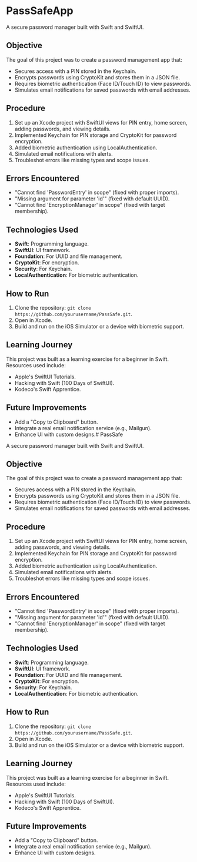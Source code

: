 # PassSafeApp

A secure password manager built with Swift and SwiftUI.

## Objective
The goal of this project was to create a password management app that:
- Secures access with a PIN stored in the Keychain.
- Encrypts passwords using CryptoKit and stores them in a JSON file.
- Requires biometric authentication (Face ID/Touch ID) to view passwords.
- Simulates email notifications for saved passwords with email addresses.

## Procedure
1. Set up an Xcode project with SwiftUI views for PIN entry, home screen, adding passwords, and viewing details.
2. Implemented Keychain for PIN storage and CryptoKit for password encryption.
3. Added biometric authentication using LocalAuthentication.
4. Simulated email notifications with alerts.
5. Troubleshot errors like missing types and scope issues.

## Errors Encountered
- "Cannot find 'PasswordEntry' in scope" (fixed with proper imports).
- "Missing argument for parameter 'id'" (fixed with default UUID).
- "Cannot find 'EncryptionManager' in scope" (fixed with target membership).

## Technologies Used
- **Swift**: Programming language.
- **SwiftUI**: UI framework.
- **Foundation**: For UUID and file management.
- **CryptoKit**: For encryption.
- **Security**: For Keychain.
- **LocalAuthentication**: For biometric authentication.

## How to Run
1. Clone the repository: `git clone https://github.com/yourusername/PassSafe.git`.
2. Open in Xcode.
3. Build and run on the iOS Simulator or a device with biometric support.

## Learning Journey
This project was built as a learning exercise for a beginner in Swift. Resources used include:
- Apple's SwiftUI Tutorials.
- Hacking with Swift (100 Days of SwiftUI).
- Kodeco's Swift Apprentice.

## Future Improvements
- Add a "Copy to Clipboard" button.
- Integrate a real email notification service (e.g., Mailgun).
- Enhance UI with custom designs.# PassSafe

A secure password manager built with Swift and SwiftUI.

## Objective
The goal of this project was to create a password management app that:
- Secures access with a PIN stored in the Keychain.
- Encrypts passwords using CryptoKit and stores them in a JSON file.
- Requires biometric authentication (Face ID/Touch ID) to view passwords.
- Simulates email notifications for saved passwords with email addresses.

## Procedure
1. Set up an Xcode project with SwiftUI views for PIN entry, home screen, adding passwords, and viewing details.
2. Implemented Keychain for PIN storage and CryptoKit for password encryption.
3. Added biometric authentication using LocalAuthentication.
4. Simulated email notifications with alerts.
5. Troubleshot errors like missing types and scope issues.

## Errors Encountered
- "Cannot find 'PasswordEntry' in scope" (fixed with proper imports).
- "Missing argument for parameter 'id'" (fixed with default UUID).
- "Cannot find 'EncryptionManager' in scope" (fixed with target membership).

## Technologies Used
- **Swift**: Programming language.
- **SwiftUI**: UI framework.
- **Foundation**: For UUID and file management.
- **CryptoKit**: For encryption.
- **Security**: For Keychain.
- **LocalAuthentication**: For biometric authentication.

## How to Run
1. Clone the repository: `git clone https://github.com/yourusername/PassSafe.git`.
2. Open in Xcode.
3. Build and run on the iOS Simulator or a device with biometric support.

## Learning Journey
This project was built as a learning exercise for a beginner in Swift. Resources used include:
- Apple's SwiftUI Tutorials.
- Hacking with Swift (100 Days of SwiftUI).
- Kodeco's Swift Apprentice.

## Future Improvements
- Add a "Copy to Clipboard" button.
- Integrate a real email notification service (e.g., Mailgun).
- Enhance UI with custom designs.
